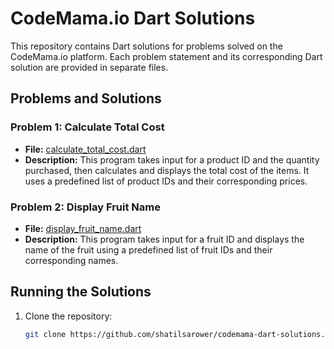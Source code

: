 # CodeMama.io Dart Solutions

This repository contains Dart solutions for problems solved on the CodeMama.io platform. Each problem statement and its corresponding Dart solution are provided in separate files.

## Problems and Solutions

### Problem 1: Calculate Total Cost

- **File:** [calculate_total_cost.dart](calculate_total_cost.dart)
- **Description:** This program takes input for a product ID and the quantity purchased, then calculates and displays the total cost of the items. It uses a predefined list of product IDs and their corresponding prices.

### Problem 2: Display Fruit Name

- **File:** [display_fruit_name.dart](display_fruit_name.dart)
- **Description:** This program takes input for a fruit ID and displays the name of the fruit using a predefined list of fruit IDs and their corresponding names.

## Running the Solutions

1. Clone the repository:

   ```bash
   git clone https://github.com/shatilsarower/codemama-dart-solutions.git
